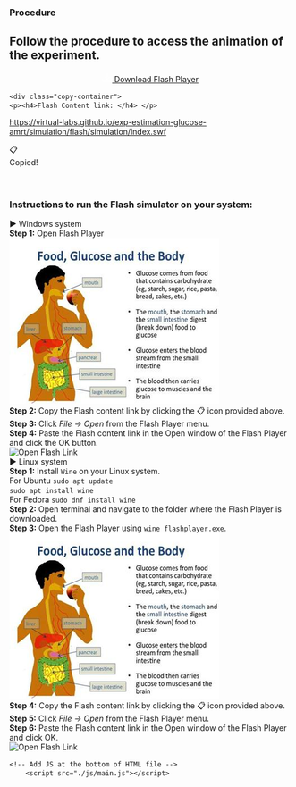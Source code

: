 ### Procedure




## Follow the procedure to access the animation of the experiment. 

<div class="download-section" style="text-align: center;">
    <a href="simulation/flash/flashplayer.exe" class="download-link" download>
      <svg xmlns="http://www.w3.org/2000/svg" width="18" height="18" fill="white" viewBox="0 0 16 16">
        <path d="M.5 9.9V14a1 1 0 0 0 1 1h13a1 1 0 0 0 1-1V9.9a.5.5 0 0 0-1 0V14H1V9.9a.5.5 0 0 0-1 0z"/>
        <path d="M7.646 11.854a.5.5 0 0 0 .708 0l3-3a.5.5 0 0 0-.708-.708L8.5 10.293V1.5a.5.5 0 0 0-1 0v8.793L5.354 8.146a.5.5 0 1 0-.708.708l3 3z"/>
      </svg>
      Download Flash Player
    </a>
    <!-- <img src="./flash/figure1.jpg" alt="Flash Player Illustration"> -->
  </div>

	<div class="copy-container">
    <p><h4>Flash Content link: </h4> </p>
  <span class="link-text" id="copyText">https://virtual-labs.github.io/exp-estimation-glucose-amrt/simulation/flash/simulation/index.swf</span>
  <div class="copy-icon" onclick="copyLink()">
    📋
  </div>
  <div class="tooltip" id="tooltip">Copied!</div>
</div><br><br>

<h3>Instructions to run the Flash simulator on your system:</h3>
<div class="accordion">
  <!-- Windows Accordion -->
  <div class="accordion-item">
    <div class="accordion-header" onclick="toggleAccordion(this)">
      ▶ Windows system
    </div>
    <div class="accordion-body">
      <div><strong>Step 1:</strong> Open Flash Player<br><img src="images/figure1.jpg" alt="Flash Debugger"></div>
      <div><strong>Step 2:</strong> Copy the Flash content link by clicking the 📋 icon provided above.</div>
      <div><strong>Step 3:</strong> Click <em>File → Open</em> from the Flash Player menu.</div>
      <div><strong>Step 4:</strong> Paste the Flash content link in the Open window of the Flash Player and click the OK button.<br><img src="images/figure2.jpg" alt="Open Flash Link"></div>
    </div>
  </div>

  <!-- Linux Accordion -->
  <div class="accordion-item">
    <div class="accordion-header" onclick="toggleAccordion(this)">
      ▶ Linux system
    </div>
    <div class="accordion-body">
      <div><strong>Step 1:</strong> Install <code>Wine</code> on your Linux system.</div>
      <div>For Ubuntu <code>sudo apt update</code><br><code>sudo apt install wine</code></div>
      <div>For Fedora <code>sudo dnf install wine</code></div>
      <div><strong>Step 2:</strong> Open terminal and navigate to the folder where the Flash Player is downloaded.</div>
      <div><strong>Step 3:</strong> Open the Flash Player using <code>wine flashplayer.exe</code>.<br><img src="images/figure1.jpg" alt="Flash Debugger"></div>
      <div><strong>Step 4:</strong> Copy the Flash content link by clicking the 📋 icon provided above.</div>
      <div><strong>Step 5:</strong> Click <em>File → Open</em> from the Flash Player menu.</div>
      <div><strong>Step 6:</strong> Paste the Flash content link in the Open window of the Flash Player and click OK.<br><img src="images/figure2.jpg" alt="Open Flash Link"></div>
    </div>
  </div>
</div>


	<!-- Add JS at the bottom of HTML file --> 
        <script src="./js/main.js"></script>
